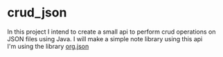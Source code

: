 # crud_json
In this project I intend to create a small api to perform crud operations on JSON files using Java.
I will make a simple note library using this api  
I'm using the library [org.json](https://mvnrepository.com/artifact/org.json/json)
